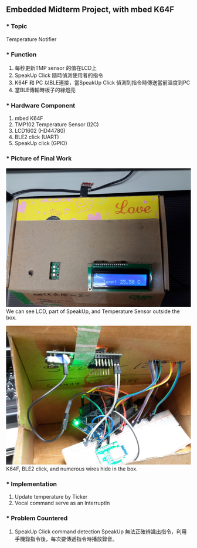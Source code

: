 ## Embedded Midterm Project, with mbed K64F

### * Topic
Temperature Notifier  

### * Function
1. 每秒更新TMP sensor 的值在LCD上
2. SpeakUp Click 隨時偵測使用者的指令
3. K64F 和 PC 以BLE連接，當SpeakUp Click 偵測到指令時傳送當前溫度到PC
4. 當BLE傳輸時板子的綠燈亮

### * Hardware Component
1. mbed K64F
2. TMP102 Temperature Sensor (I2C)
3. LCD1602 (HD44780)
4. BLE2 click (UART)
5. SpeakUp click (GPIO)

### * Picture of Final Work
![](pic/outside.jpg "Outside the box")  
We can see LCD, part of SpeakUp, and Temperature Sensor outside the box.  

![](pic/inside.jpg "Inside the box")  
K64F, BLE2 click, and numerous wires hide in the box.  

### * Implementation
1. Update temperature by Ticker
2. Vocal command serve as an InterruptIn

### * Problem Countered
1. SpeakUp Click command detection
    SpeakUp 無法正確辨識出指令，利用手機錄指令後，每次要傳遞指令時播放錄音。
